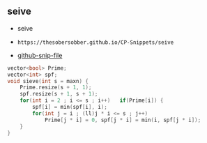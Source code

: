 
## seive

- seive
- ```
  https://thesobersobber.github.io/CP-Snippets/seive
  ```
- [github-snip-file](https://github.com/theSoberSobber/CP-Snippets/blob/main/snippets.json#L1699)

```cpp
vector<bool> Prime;
vector<int> spf;
void sieve(int s = maxn) {
    Prime.resize(s + 1, 1);
    spf.resize(s + 1, s + 1);
    for(int i = 2 ; i <= s ; i++)   if(Prime[i]) {
        spf[i] = min(spf[i], i);
        for(int j = i ; (ll)j * i <= s ; j++)
            Prime[j * i] = 0, spf[j * i] = min(i, spf[j * i]);
    }
}

```
